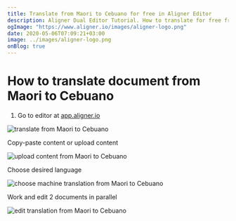 ```yaml
---
title: Translate from Maori to Cebuano for free in Aligner Editor
description: Aligner Dual Editor Tutorial. How to translate for free from Maori to Cebuano. Aligner is multilingual document management platform. 
ogImage: "https://www.aligner.io/images/aligner-logo.png"
date: 2020-05-06T07:09:21+03:00
image: ../images/aligner-logo.png
onBlog: true
---
```


# How to translate document from Maori to Cebuano

1. Go to editor at [app.aligner.io](https://app.aligner.io "Aligner App web page")

![translate from Maori to Cebuano](../aligner-blank-editor.png "translate from Maori to Cebuano")

Copy-paste content or upload content

![upload content from Maori to Cebuano](../aligner-uploaded-document.png "upload content from Maori to Cebuano")

Choose desired language

![choose machine translation from Maori to Cebuano](../aligner-language-dropdown.png "choose machine translation from Maori to Cebuano")

Work and edit 2 documents in parallel

![edit translation from Maori to Cebuano](../aligner-double-sitded-editor.png "edit translation from Maori to Cebuano")


